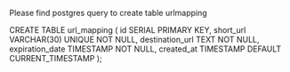 Please find postgres query to create table urlmapping

CREATE TABLE url_mapping (
    id SERIAL PRIMARY KEY,
    short_url VARCHAR(30) UNIQUE NOT NULL,
    destination_url TEXT NOT NULL,
    expiration_date TIMESTAMP NOT NULL,
    created_at TIMESTAMP DEFAULT CURRENT_TIMESTAMP
);
